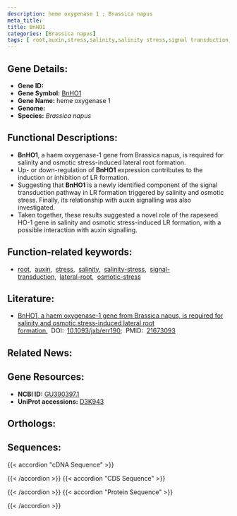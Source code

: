 ```yaml
---
description: heme oxygenase 1 ; Brassica napus
meta_title:
title: BnHO1
categories: [Brassica napus]
tags: [ root,auxin,stress,salinity,salinity stress,signal transduction,lateral root,osmotic stress ]
---
```


## Gene Details:
- **Gene ID:** []()
- **Gene Symbol:** <u>BnHO1</u>
- **Gene Name:** heme oxygenase 1
- **Genome:** []()
- **Species:** *Brassica napus*

## Functional Descriptions:
   - **BnHO1**, a haem oxygenase-1 gene from Brassica napus, is required for salinity and osmotic stress-induced lateral root formation.
   - Up- or down-regulation of **BnHO1** expression contributes to the induction or inhibition of LR formation.
   - Suggesting that **BnHO1** is a newly identified component of the signal transduction pathway in LR formation triggered by salinity and osmotic stress. Finally, its relationship with auxin signalling was also investigated.
   - Taken together, these results suggested a novel role of the rapeseed HO-1 gene in salinity and osmotic stress-induced LR formation, with a possible interaction with auxin signalling.

## Function-related keywords:
   - [root](/tags/root/),&nbsp;&nbsp;[auxin](/tags/auxin/),&nbsp;&nbsp;[stress](/tags/stress/),&nbsp;&nbsp;[salinity](/tags/salinity/),&nbsp;&nbsp;[salinity-stress](/tags/salinity-stress/),&nbsp;&nbsp;[signal-transduction](/tags/signal-transduction/),&nbsp;&nbsp;[lateral-root](/tags/lateral-root/),&nbsp;&nbsp;[osmotic-stress](/tags/osmotic-stress/)

## Literature:
   - [BnHO1, a haem oxygenase-1 gene from Brassica napus, is required for salinity and osmotic stress-induced lateral root formation.](https://doi.org/10.1093/jxb/err190)&nbsp;&nbsp;DOI:&nbsp;&nbsp;[10.1093/jxb/err190](https://doi.org/10.1093/jxb/err190);&nbsp;&nbsp;PMID:&nbsp;&nbsp;[21673093](https://pubmed.ncbi.nlm.nih.gov/21673093/)

## Related News:

## Gene Resources:
- **NCBI ID:**  [GU390397.1](https://www.ncbi.nlm.nih.gov/gene/?term=GU390397.1)
- **UniProt accessions:**  [D3K943](https://www.uniprot.org/uniprotkb/D3K943/entry)

## Orthologs:

## Sequences:
{{< accordion "cDNA Sequence" >}}

{{< /accordion >}}
{{< accordion "CDS Sequence" >}}

{{< /accordion >}}
{{< accordion "Protein Sequence" >}}

{{< /accordion >}}
